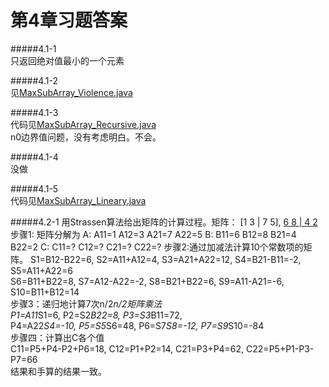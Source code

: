 第4章习题答案
=
#####4.1-1  
只返回绝对值最小的一个元素

#####4.1-2  
见[MaxSubArray_Violence.java](https://github.com/zhuxiuwei/CLRS/blob/master/src/chap04/MaxSubArray_Violence.java)  

#####4.1-3  
代码见[MaxSubArray_Recursive.java](https://github.com/zhuxiuwei/CLRS/blob/master/src/chap04/MaxSubArray_Recursive.java)  
n0边界值问题，没有考虑明白。不会。  

#####4.1-4  
没做  

#####4.1-5  
代码见[MaxSubArray_Lineary.java](https://github.com/zhuxiuwei/CLRS/blob/master/src/chap04/MaxSubArray_Lineary.java)  

#####4.2-1 用Strassen算法给出矩阵的计算过程。矩阵： [1 3 | 7 5], [6 8 | 4 2]('|'表示换行)
步骤1: 矩阵分解为
A: A11=1 A12=3 A21=7 A22=5 
B: B11=6 B12=8 B21=4 B22=2
C: C11=? C12=? C21=? C22=?
步骤2:通过加减法计算10个常数项的矩阵。
S1=B12-B22=6, S2=A11+A12=4, S3=A21+A22=12, S4=B21-B11=-2, S5=A11+A22=6  
S6=B11+B22=8, S7=A12-A22=-2, S8=B21+B22=6, S9=A11-A21=-6, S10=B11+B12=14  
步骤3：递归地计算7次n/2*n/2矩阵乘法  
P1=A11*S1=6, P2=S2*B22=8, P3=S3*B11=72,  
P4=A22*S4=-10, P5=S5*S6=48, P6=S7*S8=-12, P7=S9*S10=-84  
步骤四：计算出C各个值  
C11=P5+P4-P2+P6=18, C12=P1+P2=14, C21=P3+P4=62, C22=P5+P1-P3-P7=66  
结果和手算的结果一致。